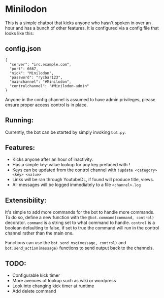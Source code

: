 # Minilodon

This is a simple chatbot that kicks anyone who hasn't spoken in over an hour
and has a bunch of other features. It is configured via a config file that
looks like this:

## config.json

    {
      "server": "irc.example.com",
      "port": 6667,
      "nick": "Minilodon",
      "password": "rycbar123",
      "mainchannel": "#Minilodon",
      "controlchannel": "#Minilodon-admin"
    }

Anyone in the config channel is assumed to have admin privileges, please
ensure proper access control is in place.

## Running:

Currently, the bot can be started by simply invoking `bot.py`.

## Features:

- Kicks anyone after an hour of inactivity.
- Has a simple key-value lookup for any key prefaced with !
- Keys can be updated from the control channel with `!update <category> <key> <value>`
- Links will be ran through YoutubeDL, if found will produce title, views.
- All messages will be logged immediately to a file `<channel>.log`

## Extensibility:

It's simple to add more commands for the bot to handle more commands. To do
so, define a new function with the `@bot.command(command, control)` decorator.
`command` is a string set to what command to handle. `control` is a boolean
defaulting to false, if set to true the command will run in the control
channel rather than the main one.

Functions can use the `bot.send_msg(message, control)` and
`bot.send_action(message)` functions to send output back to the channels.

## TODO:

- Configurable kick timer
- More avenues of lookup such as wiki or wordpress
- Look into changing kick timer at runtime
- Add delete command
